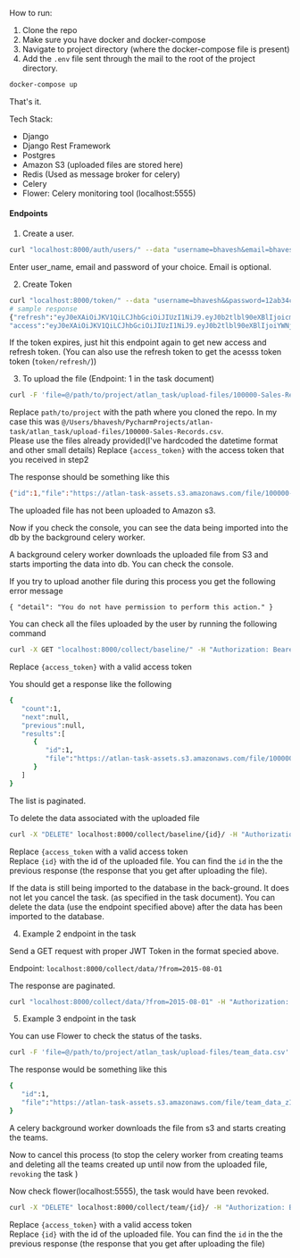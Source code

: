 How to run:
1. Clone the repo
2. Make sure you have docker and docker-compose
3. Navigate to project directory (where the docker-compose file is present)
4. Add the `.env` file sent through the mail to the root of the project directory.
```bash
docker-compose up
```
That's it.



Tech Stack:
 - Django
 - Django Rest Framework
 - Postgres
 - Amazon S3 (uploaded files are stored here)
 - Redis (Used as message broker for celery)
 - Celery
 - Flower: Celery monitoring tool (localhost:5555)


#### Endpoints

1. Create a user.
```bash
curl "localhost:8000/auth/users/" --data "username=bhavesh&email=bhaveshpraveen10@gmail.com&password=12ab34cd"
```
Enter user_name, email and password of your choice. Email is optional. 
  
2. Create Token
```bash
curl "localhost:8000/token/" --data "username=bhavesh&&password=12ab34cd"
# sample response
{"refresh":"eyJ0eXAiOiJKV1QiLCJhbGciOiJIUzI1NiJ9.eyJ0b2tlbl90eXBlIjoicmVmcmVzaCIsImV4cCI6MTU2NjA0OTQ5MiwianRpIjoiYmJhMDIzZTEyZWY5NGNkODhhNDYyYjVmM2U4ODQ2ZjciLCJ1c2VyX2lkIjoxfQ.dlE5dqGSOrgp4UntI7GEgOkKa4-Z1VEwk482mx0Oq1A",
"access":"eyJ0eXAiOiJKV1QiLCJhbGciOiJIUzI1NiJ9.eyJ0b2tlbl90eXBlIjoiYWNjZXNzIiwiZXhwIjoxNTY1OTY0ODkyLCJqdGkiOiIwZjU3MmFkM2EyNDU0MThhOGQyMTdmZDQ1NDQyMGJhZiIsInVzZXJfaWQiOjF9.Be4rxvTm6NfzrQ02LkCXZORskx1xw4HqBMa6taFaC-M"}
```

If the token expires, just hit this endpoint again to get new access and refresh token.
(You can also use the refresh token to get the acesss token token (`token/refresh/`))
  
3. To upload the file (Endpoint: 1 in the task document)
```bash
curl -F 'file=@/path/to/project/atlan_task/upload-files/100000-Sales-Records.csv' http://localhost:8000/collect/baseline/ -H "Authorization: Bearer {access token}"
```
Replace `path/to/project` with the path where you cloned the repo. In my case this was `@/Users/bhavesh/PycharmProjects/atlan-task/atlan_task/upload-files/100000-Sales-Records.csv`.  
Please use the files already provided(I've hardcoded the datetime format and other small details)
Replace `{access_token}` with the access token that you received in step2

The response should be something like this
```bash
{"id":1,"file":"https://atlan-task-assets.s3.amazonaws.com/file/100000-Sales-Records.csv"}%
```
The uploaded file has not been uploaded to Amazon s3.

Now if you check the console, you can see the data being imported into the db by the background celery worker.

A background celery worker downloads the uploaded file from S3 and starts importing the data into db. You can check the console.

If you try to upload another file during this process you get the following error message

`{
    "detail": "You do not have permission to perform this action."
}`

You can check all the files uploaded by the user by running the following command
```bash
curl -X GET "localhost:8000/collect/baseline/" -H "Authorization: Bearer {access_token}"
```

Replace `{access_token}` with a valid access token

You should get a response like the following
```bash
{
   "count":1,
   "next":null,
   "previous":null,
   "results":[
      {
         "id":1,
         "file":"https://atlan-task-assets.s3.amazonaws.com/file/100000-Sales-Records.csv"
      }
   ]
}
```

The list is paginated.

To delete the data associated with the uploaded file
```bash
curl -X "DELETE" localhost:8000/collect/baseline/{id}/ -H "Authorization: Bearer {access_token}"
```

Replace `{access_token` with a valid access token  
Replace `{id}` with the id of the uploaded file. You can find the `id` in the the previous response (the response that you get after uploading the file).  

If the data is still being imported to the database in the back-ground. It does not let you cancel the task. (as specified in the task document). You can delete the data (use the endpoint specified above) after the data has been imported to the database.  

4. Example 2 endpoint in the task  

Send a GET request with proper JWT Token in the format specied above.

Endpoint: `localhost:8000/collect/data/?from=2015-08-01`

The response are paginated.

```bash
curl "localhost:8000/collect/data/?from=2015-08-01" -H "Authorization: Bearer {access_token}"
```

5. Example 3 endpoint in the task

You can use Flower to check the status of the tasks.  

``` bash
curl -F 'file=@/path/to/project/atlan_task/upload-files/team_data.csv' http://localhost:8000/collect/team/ -H "Authorization: Bearer {access_token}"
```

The response would be something like this

```bash
{
   "id":1,
   "file":"https://atlan-task-assets.s3.amazonaws.com/file/team_data_zIkb5K3.csv"
}
```

A celery background worker downloads the file from s3 and starts creating the teams.

Now to cancel this process (to stop the celery worker from creating teams and deleting all the teams created up until now from the uploaded file, `revoking` the task )   

Now check flower(localhost:5555), the task would have been revoked.  


```bash
curl -X "DELETE" localhost:8000/collect/team/{id}/ -H "Authorization: Bearer {access_token}"
```

Replace `{access_token}` with a valid access token  
Replace `{id}` with the id of the uploaded file. You can find the `id` in the the previous response (the response that you get after uploading the file)

